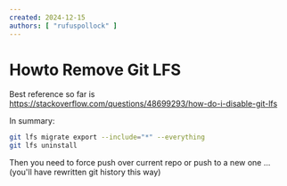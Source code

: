 ```yaml
---
created: 2024-12-15
authors: [ "rufuspollock" ]
---
```


# Howto Remove Git LFS

Best reference so far is https://stackoverflow.com/questions/48699293/how-do-i-disable-git-lfs

In summary:

```bash
git lfs migrate export --include="*" --everything
git lfs uninstall
```

Then you need to force push over current repo or push to a new one ... (you'll have rewritten git history this way)
